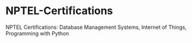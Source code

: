 # NPTEL-Certifications
NPTEL Certifications: Database Management Systems, Internet of Things, Programming with Python
